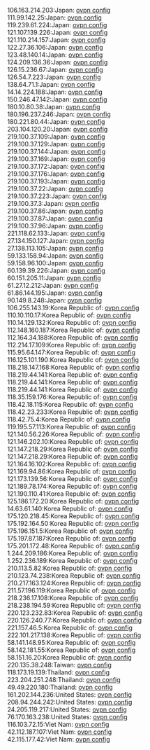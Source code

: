 106.163.214.203:Japan: [ovpn config](vpn/106_163_214_203.ovpn)  
111.99.142.25:Japan: [ovpn config](vpn/111_99_142_25.ovpn)  
119.239.61.224:Japan: [ovpn config](vpn/119_239_61_224.ovpn)  
121.107.139.226:Japan: [ovpn config](vpn/121_107_139_226.ovpn)  
121.110.214.157:Japan: [ovpn config](vpn/121_110_214_157.ovpn)  
122.27.36.106:Japan: [ovpn config](vpn/122_27_36_106.ovpn)  
123.48.140.14:Japan: [ovpn config](vpn/123_48_140_14.ovpn)  
124.209.136.36:Japan: [ovpn config](vpn/124_209_136_36.ovpn)  
126.15.236.67:Japan: [ovpn config](vpn/126_15_236_67.ovpn)  
126.54.7.223:Japan: [ovpn config](vpn/126_54_7_223.ovpn)  
138.64.71.1:Japan: [ovpn config](vpn/138_64_71_1.ovpn)  
14.14.224.188:Japan: [ovpn config](vpn/14_14_224_188.ovpn)  
150.246.47.142:Japan: [ovpn config](vpn/150_246_47_142.ovpn)  
180.10.80.38:Japan: [ovpn config](vpn/180_10_80_38.ovpn)  
180.196.237.246:Japan: [ovpn config](vpn/180_196_237_246.ovpn)  
180.221.80.44:Japan: [ovpn config](vpn/180_221_80_44.ovpn)  
203.104.120.20:Japan: [ovpn config](vpn/203_104_120_20.ovpn)  
219.100.37.109:Japan: [ovpn config](vpn/219_100_37_109.ovpn)  
219.100.37.129:Japan: [ovpn config](vpn/219_100_37_129.ovpn)  
219.100.37.144:Japan: [ovpn config](vpn/219_100_37_144.ovpn)  
219.100.37.169:Japan: [ovpn config](vpn/219_100_37_169.ovpn)  
219.100.37.172:Japan: [ovpn config](vpn/219_100_37_172.ovpn)  
219.100.37.176:Japan: [ovpn config](vpn/219_100_37_176.ovpn)  
219.100.37.193:Japan: [ovpn config](vpn/219_100_37_193.ovpn)  
219.100.37.22:Japan: [ovpn config](vpn/219_100_37_22.ovpn)  
219.100.37.223:Japan: [ovpn config](vpn/219_100_37_223.ovpn)  
219.100.37.3:Japan: [ovpn config](vpn/219_100_37_3.ovpn)  
219.100.37.86:Japan: [ovpn config](vpn/219_100_37_86.ovpn)  
219.100.37.87:Japan: [ovpn config](vpn/219_100_37_87.ovpn)  
219.100.37.96:Japan: [ovpn config](vpn/219_100_37_96.ovpn)  
221.118.62.133:Japan: [ovpn config](vpn/221_118_62_133.ovpn)  
27.134.150.127:Japan: [ovpn config](vpn/27_134_150_127.ovpn)  
27.138.113.105:Japan: [ovpn config](vpn/27_138_113_105.ovpn)  
59.133.158.94:Japan: [ovpn config](vpn/59_133_158_94.ovpn)  
59.158.96.100:Japan: [ovpn config](vpn/59_158_96_100.ovpn)  
60.139.39.226:Japan: [ovpn config](vpn/60_139_39_226.ovpn)  
60.151.205.11:Japan: [ovpn config](vpn/60_151_205_11.ovpn)  
61.27.12.212:Japan: [ovpn config](vpn/61_27_12_212.ovpn)  
61.86.144.195:Japan: [ovpn config](vpn/61_86_144_195.ovpn)  
90.149.8.248:Japan: [ovpn config](vpn/90_149_8_248.ovpn)  
106.255.143.19:Korea Republic of: [ovpn config](vpn/106_255_143_19.ovpn)  
110.10.110.17:Korea Republic of: [ovpn config](vpn/110_10_110_17.ovpn)  
110.14.129.132:Korea Republic of: [ovpn config](vpn/110_14_129_132.ovpn)  
112.148.160.187:Korea Republic of: [ovpn config](vpn/112_148_160_187.ovpn)  
112.164.34.188:Korea Republic of: [ovpn config](vpn/112_164_34_188.ovpn)  
112.214.17.109:Korea Republic of: [ovpn config](vpn/112_214_17_109.ovpn)  
115.95.64.147:Korea Republic of: [ovpn config](vpn/115_95_64_147.ovpn)  
116.125.101.190:Korea Republic of: [ovpn config](vpn/116_125_101_190.ovpn)  
118.218.147.168:Korea Republic of: [ovpn config](vpn/118_218_147_168.ovpn)  
118.219.44.141:Korea Republic of: [ovpn config](vpn/118_219_44_141.ovpn)  
118.219.44.141:Korea Republic of: [ovpn config](vpn/118_219_44_141.ovpn)  
118.219.44.141:Korea Republic of: [ovpn config](vpn/118_219_44_141.ovpn)  
118.35.159.176:Korea Republic of: [ovpn config](vpn/118_35_159_176.ovpn)  
118.42.18.115:Korea Republic of: [ovpn config](vpn/118_42_18_115.ovpn)  
118.42.23.233:Korea Republic of: [ovpn config](vpn/118_42_23_233.ovpn)  
118.42.75.4:Korea Republic of: [ovpn config](vpn/118_42_75_4.ovpn)  
119.195.57.113:Korea Republic of: [ovpn config](vpn/119_195_57_113.ovpn)  
121.140.56.226:Korea Republic of: [ovpn config](vpn/121_140_56_226.ovpn)  
121.146.202.10:Korea Republic of: [ovpn config](vpn/121_146_202_10.ovpn)  
121.147.218.29:Korea Republic of: [ovpn config](vpn/121_147_218_29.ovpn)  
121.147.218.29:Korea Republic of: [ovpn config](vpn/121_147_218_29.ovpn)  
121.164.16.102:Korea Republic of: [ovpn config](vpn/121_164_16_102.ovpn)  
121.169.94.86:Korea Republic of: [ovpn config](vpn/121_169_94_86.ovpn)  
121.173.139.56:Korea Republic of: [ovpn config](vpn/121_173_139_56.ovpn)  
121.189.78.174:Korea Republic of: [ovpn config](vpn/121_189_78_174.ovpn)  
121.190.110.41:Korea Republic of: [ovpn config](vpn/121_190_110_41.ovpn)  
125.186.172.20:Korea Republic of: [ovpn config](vpn/125_186_172_20.ovpn)  
14.63.61.140:Korea Republic of: [ovpn config](vpn/14_63_61_140.ovpn)  
175.120.218.45:Korea Republic of: [ovpn config](vpn/175_120_218_45.ovpn)  
175.192.164.50:Korea Republic of: [ovpn config](vpn/175_192_164_50.ovpn)  
175.196.151.5:Korea Republic of: [ovpn config](vpn/175_196_151_5.ovpn)  
175.197.87.187:Korea Republic of: [ovpn config](vpn/175_197_87_187.ovpn)  
175.201.172.48:Korea Republic of: [ovpn config](vpn/175_201_172_48.ovpn)  
1.244.209.186:Korea Republic of: [ovpn config](vpn/1_244_209_186.ovpn)  
1.252.236.189:Korea Republic of: [ovpn config](vpn/1_252_236_189.ovpn)  
210.113.5.82:Korea Republic of: [ovpn config](vpn/210_113_5_82.ovpn)  
210.123.74.238:Korea Republic of: [ovpn config](vpn/210_123_74_238.ovpn)  
210.217.163.124:Korea Republic of: [ovpn config](vpn/210_217_163_124.ovpn)  
211.57.196.119:Korea Republic of: [ovpn config](vpn/211_57_196_119.ovpn)  
218.236.17.108:Korea Republic of: [ovpn config](vpn/218_236_17_108.ovpn)  
218.238.194.59:Korea Republic of: [ovpn config](vpn/218_238_194_59.ovpn)  
220.123.232.83:Korea Republic of: [ovpn config](vpn/220_123_232_83.ovpn)  
220.126.240.77:Korea Republic of: [ovpn config](vpn/220_126_240_77.ovpn)  
221.157.46.5:Korea Republic of: [ovpn config](vpn/221_157_46_5.ovpn)  
222.101.217.138:Korea Republic of: [ovpn config](vpn/222_101_217_138.ovpn)  
58.141.148.95:Korea Republic of: [ovpn config](vpn/58_141_148_95.ovpn)  
58.142.181.55:Korea Republic of: [ovpn config](vpn/58_142_181_55.ovpn)  
58.151.16.20:Korea Republic of: [ovpn config](vpn/58_151_16_20.ovpn)  
220.135.38.248:Taiwan: [ovpn config](vpn/220_135_38_248.ovpn)  
118.173.19.139:Thailand: [ovpn config](vpn/118_173_19_139.ovpn)  
223.204.251.248:Thailand: [ovpn config](vpn/223_204_251_248.ovpn)  
49.49.220.180:Thailand: [ovpn config](vpn/49_49_220_180.ovpn)  
161.202.144.236:United States: [ovpn config](vpn/161_202_144_236.ovpn)  
208.94.244.242:United States: [ovpn config](vpn/208_94_244_242.ovpn)  
24.205.119.217:United States: [ovpn config](vpn/24_205_119_217.ovpn)  
76.170.163.238:United States: [ovpn config](vpn/76_170_163_238.ovpn)  
116.103.72.15:Viet Nam: [ovpn config](vpn/116_103_72_15.ovpn)  
42.112.187.107:Viet Nam: [ovpn config](vpn/42_112_187_107.ovpn)  
42.115.177.42:Viet Nam: [ovpn config](vpn/42_115_177_42.ovpn)  
